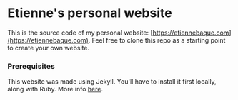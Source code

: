 # Etienne's personal website
This is the source code of my personal website: [https://etiennebaque.com](https://etiennebaque.com). Feel free to clone this repo as a starting point to create your own website.

### Prerequisites
This website was made using Jekyll. You'll have to install it first locally, along with Ruby. More info [here](https://jekyllrb.com/docs/installation/).

